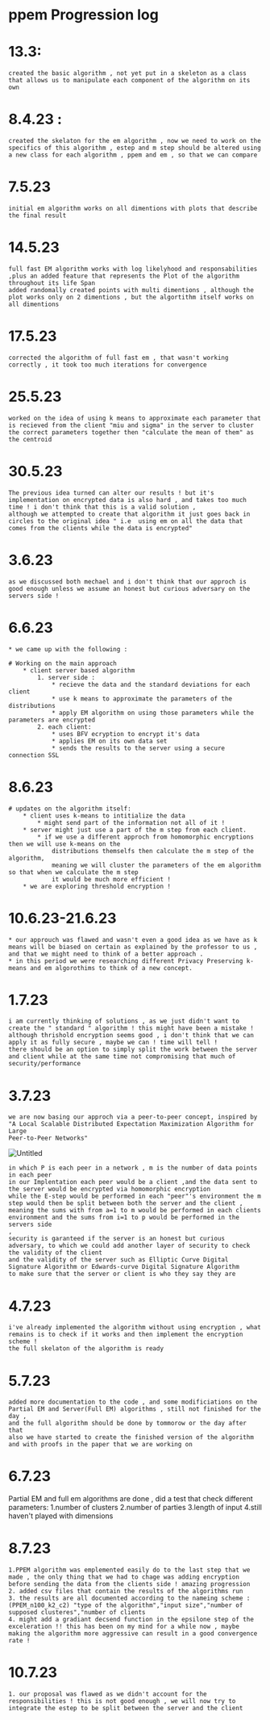 # ppem Progression log
# 13.3:
    created the basic algorithm , not yet put in a skeleton as a class that allows us to manipulate each component of the algorithm on its own
# 8.4.23 :
    created the skelaton for the em algorithm , now we need to work on the specifics of this algorithm , estep and m step should be altered using a new class for each algorithm , ppem and em , so that we can compare
 
# 7.5.23
    initial em algorithm works on all dimentions with plots that describe the final result
# 14.5.23
    full fast EM algorithm works with log likelyhood and responsabilities ,plus an added feature that represents the Plot of the algorithm throughout its life Span 
    added randomally created points with multi dimentions , although the plot works only on 2 dimentions , but the algortithm itself works on all dimentions 

# 17.5.23
    corrected the algorithm of full fast em , that wasn't working correctly , it took too much iterations for convergence 
# 25.5.23 
    worked on the idea of using k means to approximate each parameter that is recieved from the client "miu and sigma" in the server to cluster the correct parameters together then "calculate the mean of them" as the centroid 
# 30.5.23 
    The previous idea turned can alter our results ! but it's implementation on encrypted data is also hard , and takes too much time ! i don't think that this is a valid solution , 
    although we attempted to create that algorithm it just goes back in circles to the original idea " i.e  using em on all the data that comes from the clients while the data is encrypted"
# 3.6.23 
    as we discussed both mechael and i don't think that our approch is good enough unless we assume an honest but curious adversary on the servers side !
# 6.6.23 
    * we came up with the following :

    # Working on the main approach
        * client server based algorithm
            1. server side :
                * recieve the data and the standard deviations for each client 
                * use k means to approximate the parameters of the distributions 
                * apply EM algorithm on using those parameters while the parameters are encrypted
            2. each client:
                * uses BFV ecryption to encrypt it's data 
                * applies EM on its own data set 
                * sends the results to the server using a secure connection SSL 
# 8.6.23
    # updates on the algorithm itself:
        * client uses k-means to intitialize the data 
            * might send part of the information not all of it ! 
        * server might just use a part of the m step from each client.
            * if we use a different approch from homomorphic encryptions then we will use k-means on the 
                distributions themselfs then calculate the m step of the algorithm,
                meaning we will cluster the parameters of the em algorithm so that when we calculate the m step 
                it would be much more efficient ! 
        * we are exploring threshold encryption !

# 10.6.23-21.6.23
    * our approuch was flawed and wasn't even a good idea as we have as k means will be biased on certain as explained by the professor to us , and that we might need to think of a better approach .
    * in this period we were researching different Privacy Preserving k-means and em algorothims to think of a new concept.
# 1.7.23
    i am currently thinking of solutions , as we just didn't want to create the " standard " algorithm ! this might have been a mistake ! 
    although thrishold encryption seems good , i don't think that we can apply it as fully secure , maybe we can ! time will tell ! 
    there should be an option to simply split the work between the server and client while at the same time not compromising that much of security/performance 

# 3.7.23 
    we are now basing our approch via a peer-to-peer concept, inspired by "A Local Scalable Distributed Expectation Maximization Algorithm for Large
    Peer-to-Peer Networks"
    
![Untitled](https://github.com/AbednAboH/ppemAlgorithmPrototype/assets/92520508/6f4608aa-bd05-4d05-83d4-69a8067f68ef)

    in which P is each peer in a network , m is the number of data points in each peer 
    in our Implentation each peer would be a client ,and the data sent to the server would be encrypted via homomorphic encryption  
    while the E-step would be performed in each "peer"'s environment the m step would then be split between both the server and the client , 
    meaning the sums with from a=1 to m would be performed in each clients environment and the sums from i=1 to p would be performed in the servers side 
    ,
    security is garanteed if the server is an honest but curious adversary, to which we could add another layer of security to check the validity of the client 
    and the validity of the server such as Elliptic Curve Digital Signature Algorithm or Edwards-curve Digital Signature Algorithm
    to make sure that the server or client is who they say they are 
# 4.7.23 
    i've already implemented the algorithm without using encryption , what remains is to check if it works and then implement the encryption scheme ! 
    the full skelaton of the algorithm is ready 
# 5.7.23 
    added more documentation to the code , and some modificiations on the Partial EM and Server(Full EM) algorithms , still not finished for the day ,
    and the full algorithm should be done by tommorow or the day after that 
    also we have started to create the finished version of the algorithm and with proofs in the paper that we are working on 

# 6.7.23 
   Partial EM and full em algorithms are done , did a test that check different parameters:
        1.number of clusters 
        2.number of parties 
        3.length of input 
        4.still haven't played with dimensions
# 8.7.23 
    1.PPEM algorithm was emplemented easily do to the last step that we made , the only thing that we had to chage was adding encryption before sending the data from the clients side ! amazing progression
    2. added csv files that contain the results of the algorithms run
    3. the results are all documented according to the nameing scheme :(PPEM_n100_k2_c2) "type of the algorithm","input size","number of supposed clusteres","number of clients 
    4. might add a gradiant decsend function in the epsilone step of the exceleration !! this has been on my mind for a while now , maybe making the algorithm more aggressive can result in a good convergence rate ! 
# 10.7.23 
    1. our proposal was flawed as we didn't account for the responsibilities ! this is not good enough , we will now try to integrate the estep to be split between the server and the client